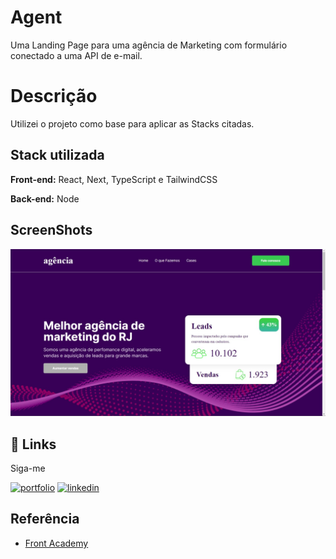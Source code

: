 # Agent

Uma Landing Page para uma agência de Marketing com formulário conectado a uma API de e-mail.


# Descrição

Utilizei o projeto como base para aplicar as Stacks citadas.


## Stack utilizada

**Front-end:** React, Next, TypeScript e TailwindCSS

**Back-end:** Node

## ScreenShots

<img src="/assets/ScreenShot.jpeg">


## 🔗 Links

Siga-me

[![portfolio](https://img.shields.io/badge/my_portfolio-000?style=for-the-badge&logo=ko-fi&logoColor=white)](https://katherineoelsner.com/)
[![linkedin](https://img.shields.io/badge/linkedin-0A66C2?style=for-the-badge&logo=linkedin&logoColor=white)](https://www.linkedin.com/)


## Referência

 - [Front Academy](https://www.youtube.com/watch?v=QaGHoQgEaJc&list=PLDcRxzkqEbDzvXYmteTMVBBTEdCEDlkQq&index=1)
